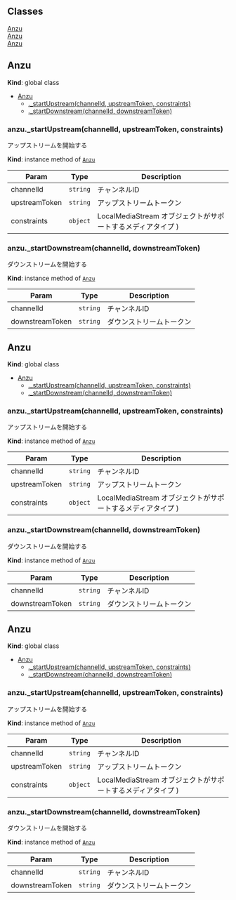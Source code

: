 ## Classes

<dl>
<dt><a href="#Anzu">Anzu</a></dt>
<dd></dd>
<dt><a href="#Anzu">Anzu</a></dt>
<dd></dd>
<dt><a href="#Anzu">Anzu</a></dt>
<dd></dd>
</dl>

<a name="Anzu"></a>
## Anzu
**Kind**: global class  

* [Anzu](#Anzu)
    * [._startUpstream(channelId, upstreamToken, constraints)](#Anzu+_startUpstream)
    * [._startDownstream(channelId, downstreamToken)](#Anzu+_startDownstream)

<a name="Anzu+_startUpstream"></a>
### anzu._startUpstream(channelId, upstreamToken, constraints)
アップストリームを開始する

**Kind**: instance method of <code>[Anzu](#Anzu)</code>  

| Param | Type | Description |
| --- | --- | --- |
| channelId | <code>string</code> | チャンネルID |
| upstreamToken | <code>string</code> | アップストリームトークン |
| constraints | <code>object</code> | LocalMediaStream オブジェクトがサポートするメディアタイプ ) |

<a name="Anzu+_startDownstream"></a>
### anzu._startDownstream(channelId, downstreamToken)
ダウンストリームを開始する

**Kind**: instance method of <code>[Anzu](#Anzu)</code>  

| Param | Type | Description |
| --- | --- | --- |
| channelId | <code>string</code> | チャンネルID |
| downstreamToken | <code>string</code> | ダウンストリームトークン |

<a name="Anzu"></a>
## Anzu
**Kind**: global class  

* [Anzu](#Anzu)
    * [._startUpstream(channelId, upstreamToken, constraints)](#Anzu+_startUpstream)
    * [._startDownstream(channelId, downstreamToken)](#Anzu+_startDownstream)

<a name="Anzu+_startUpstream"></a>
### anzu._startUpstream(channelId, upstreamToken, constraints)
アップストリームを開始する

**Kind**: instance method of <code>[Anzu](#Anzu)</code>  

| Param | Type | Description |
| --- | --- | --- |
| channelId | <code>string</code> | チャンネルID |
| upstreamToken | <code>string</code> | アップストリームトークン |
| constraints | <code>object</code> | LocalMediaStream オブジェクトがサポートするメディアタイプ ) |

<a name="Anzu+_startDownstream"></a>
### anzu._startDownstream(channelId, downstreamToken)
ダウンストリームを開始する

**Kind**: instance method of <code>[Anzu](#Anzu)</code>  

| Param | Type | Description |
| --- | --- | --- |
| channelId | <code>string</code> | チャンネルID |
| downstreamToken | <code>string</code> | ダウンストリームトークン |

<a name="Anzu"></a>
## Anzu
**Kind**: global class  

* [Anzu](#Anzu)
    * [._startUpstream(channelId, upstreamToken, constraints)](#Anzu+_startUpstream)
    * [._startDownstream(channelId, downstreamToken)](#Anzu+_startDownstream)

<a name="Anzu+_startUpstream"></a>
### anzu._startUpstream(channelId, upstreamToken, constraints)
アップストリームを開始する

**Kind**: instance method of <code>[Anzu](#Anzu)</code>  

| Param | Type | Description |
| --- | --- | --- |
| channelId | <code>string</code> | チャンネルID |
| upstreamToken | <code>string</code> | アップストリームトークン |
| constraints | <code>object</code> | LocalMediaStream オブジェクトがサポートするメディアタイプ ) |

<a name="Anzu+_startDownstream"></a>
### anzu._startDownstream(channelId, downstreamToken)
ダウンストリームを開始する

**Kind**: instance method of <code>[Anzu](#Anzu)</code>  

| Param | Type | Description |
| --- | --- | --- |
| channelId | <code>string</code> | チャンネルID |
| downstreamToken | <code>string</code> | ダウンストリームトークン |

